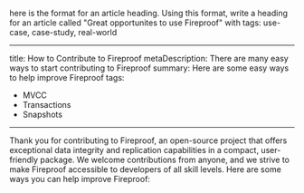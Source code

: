 here is the format for an article heading. Using this format, write a heading for an article called "Great opportunites to use Fireproof" with tags: use-case, case-study, real-world

---
title: How to Contribute to Fireproof
metaDescription: There are many easy ways to start contributing to Fireproof
summary: Here are some easy ways to help improve Fireproof
tags:
  - MVCC
  - Transactions
  - Snapshots
---
Thank you for contributing to Fireproof, an open-source project that offers exceptional data integrity and replication capabilities in a compact, user-friendly package. We welcome contributions from anyone, and we strive to make Fireproof accessible to developers of all skill levels. Here are some ways you can help improve Fireproof:
